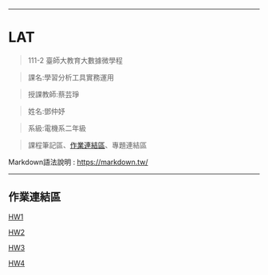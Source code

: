 -----------------

# LAT


> 111-2 臺師大教育大數據微學程

> 課名:學習分析工具實務運用

> 授課教師:蔡芸琤

> 姓名:鄧仲妤

> 系級:電機系二年級

>課程筆記區、[作業連結區](https://github.com/deng41075010h/LAT/#%E4%BD%9C%E6%A5%AD%E9%80%A3%E7%B5%90%E5%8D%80)、專題連結區

Markdown語法說明 : https://markdown.tw/

---------------------------------------------

## 作業連結區

[HW1](https://github.com/deng41075010h/LAT/blob/main/20230308/HW1_20230308.ipynb)

[HW2](https://github.com/deng41075010h/LAT/blob/main/20230322/HW2_20230322.ipynb)

[HW3](https://github.com/deng41075010h/LAT/blob/main/20230329/HW3_test.ipynb)

[HW4](https://github.com/deng41075010h/LAT/tree/main/20230503/HW4)
